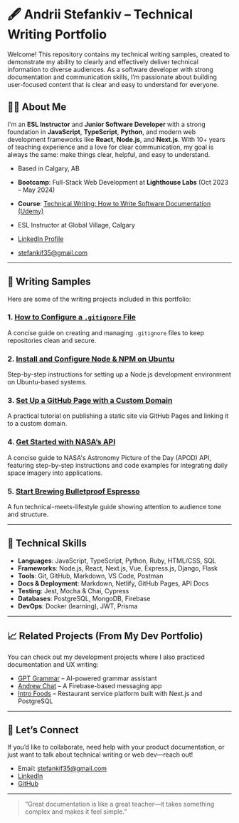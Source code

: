 # 🖋️ Andrii Stefankiv – Technical Writing Portfolio

Welcome! This repository contains my technical writing samples, created to demonstrate my ability to clearly and effectively deliver technical information to diverse audiences. As a software developer with strong documentation and communication skills, I’m passionate about building user-focused content that is clear and easy to understand for everyone.

## 👨‍💻 About Me

I'm an **ESL Instructor** and **Junior Software Developer** with a strong foundation in **JavaScript**, **TypeScript**, **Python**, and modern web development frameworks like **React**, **Node.js**, and **Next.js**. With 10+ years of teaching experience and a love for clear communication, my goal is always the same: make things clear, helpful, and easy to understand.

- Based in Calgary, AB

- **Bootcamp**: Full-Stack Web Development at **Lighthouse Labs** (Oct 2023 – May 2024)

- **Course**: [Technical Writing: How to Write Software Documentation (Udemy)](https://www.udemy.com/course/start-your-career-as-user-assistance-developer/?couponCode=ST14MT150425G1)

- ESL Instructor at Global Village, Calgary

- [LinkedIn Profile](https://www.linkedin.com/in/andrii-stefankiv/)

- stefankif35@gmail.com

---

## 📘 Writing Samples

Here are some of the writing projects included in this portfolio:

### 1. [How to Configure a `.gitignore` File](./how_to_configure_a_gitignore_file.md)
A concise guide on creating and managing `.gitignore` files to keep repositories clean and secure.

### 2. [Install and Configure Node & NPM on Ubuntu](./install_and_configure_node_&_npm_on_ubuntu.md)
Step-by-step instructions for setting up a Node.js development environment on Ubuntu-based systems.

### 3. [Set Up a GitHub Page with a Custom Domain](./set_up_a_github_page_with_a_custom_domain.md)
A practical tutorial on publishing a static site via GitHub Pages and linking it to a custom domain.

### 4. [Get Started with NASA’s API](./NASA_api_documentation.md)
A concise guide to NASA's Astronomy Picture of the Day (APOD) API, featuring step-by-step instructions and code examples for integrating daily space imagery into applications.

### 5. [Start Brewing Bulletproof Espresso](./start_brewing_bulletproof_espresso.md)
A fun technical-meets-lifestyle guide showing attention to audience tone and structure.

---

## 🔧 Technical Skills

- **Languages**: JavaScript, TypeScript, Python, Ruby, HTML/CSS, SQL
- **Frameworks**: Node.js, React, Next.js, Vue, Express.js, Django, Flask
- **Tools**: Git, GitHub, Markdown, VS Code, Postman
- **Docs & Deployment**: Markdown, Netlify, GitHub Pages, API Docs
- **Testing**: Jest, Mocha & Chai, Cypress
- **Databases**: PostgreSQL, MongoDB, Firebase
- **DevOps**: Docker (learning), JWT, Prisma

---

## 📈 Related Projects (From My Dev Portfolio)

You can check out my development projects where I also practiced documentation and UX writing:

- [GPT Grammar](https://gptgrammar.netlify.app/) – AI-powered grammar assistant
- [Andrew Chat](https://andrew-chatt.netlify.app/) – A Firebase-based messaging app
- [Intro Foods](https://github.com/AStefankiv/intro-foods) – Restaurant service platform built with Next.js and PostgreSQL

---

## 💬 Let’s Connect

If you’d like to collaborate, need help with your product documentation, or just want to talk about technical writing or web dev—reach out!

- Email: stefankif35@gmail.com
- [LinkedIn](https://www.linkedin.com/in/andrii-stefankiv/)
- [GitHub](https://github.com/AStefankiv)

---

> “Great documentation is like a great teacher—it takes something complex and makes it feel simple.”
